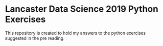 # Lancaster Data Science 2019 Python Exercises

This repository is created to hold my answers to the python exercises suggested in the pre reading.